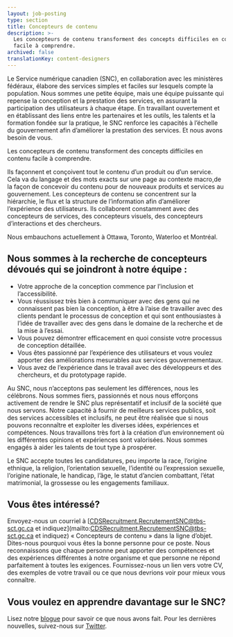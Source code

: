 ```yaml
---
layout: job-posting
type: section
title: Concepteurs de contenu
description: >-
  Les concepteurs de contenu transforment des concepts difficiles en contenu
  facile à comprendre. 
archived: false
translationKey: content-designers
---
```

Le Service numérique canadien (SNC), en collaboration avec les ministères fédéraux, élabore des services simples et faciles sur lesquels compte la population. Nous sommes une petite équipe, mais une équipe puissante qui repense la conception et la prestation des services, en assurant la participation des utilisateurs à chaque étape. En travaillant ouvertement et en établissant des liens entre les partenaires et les outils, les talents et la formation fondée sur la pratique, le SNC renforce les capacités à l’échelle du gouvernement afin d’améliorer la prestation des services. Et nous avons besoin de vous.

Les concepteurs de contenu transforment des concepts difficiles en contenu facile à comprendre. 

Ils façonnent et conçoivent tout le contenu d’un produit ou d’un service. Cela va du langage et des mots exacts sur une page au contexte macro,de la façon de concevoir du contenu pour de nouveaux produits et services au gouvernement. Les concepteurs de contenu se concentrent sur la hiérarchie, le flux et la structure de l’information afin d’améliorer l’expérience des utilisateurs. Ils collaborent constamment avec des concepteurs de services, des concepteurs visuels, des concepteurs d’interactions et des chercheurs. 

Nous embauchons actuellement à Ottawa, Toronto, Waterloo et Montréal.

## Nous sommes à la recherche de concepteurs dévoués qui se joindront à notre équipe :
* Votre approche de la conception commence par l’inclusion et l’accessibilité.
* Vous réussissez très bien à communiquer avec des gens qui ne connaissent pas bien la conception, à être à l’aise de travailler avec des clients pendant le processus de conception et qui sont enthousiastes à l’idée de travailler avec des gens dans le domaine de la recherche et de la mise à l’essai.
* Vous pouvez démontrer efficacement en quoi consiste votre processus de conception détaillée.
* Vous êtes passionné par l’expérience des utilisateurs et vous voulez apporter des améliorations mesurables aux services gouvernementaux.
* Vous avez de l’expérience dans le travail avec des développeurs et des chercheurs, et du prototypage rapide.

Au SNC, nous n’acceptons pas seulement les différences, nous les célébrons. Nous sommes fiers, passionnés et nous nous efforçons activement de rendre le SNC plus représentatif et inclusif de la société que nous servons. Notre capacité à fournir de meilleurs services publics, soit des services accessibles et inclusifs, ne peut être réalisée que si nous pouvons reconnaître et exploiter les diverses idées, expériences et compétences. Nous travaillons très fort à la création d’un environnement où les différentes opinions et expériences sont valorisées. Nous sommes engagés à aider les talents de tout type à prospérer.

Le SNC accepte toutes les candidatures, peu importe la race, l’origine ethnique, la religion, l’orientation sexuelle, l’identité ou l’expression sexuelle, l’origine nationale, le handicap, l’âge, le statut d’ancien combattant, l’état matrimonial, la grossesse ou les engagements familiaux.

## Vous êtes intéressé?
Envoyez-nous un courriel à [CDSRecruitment.RecrutementSNC@tbs-sct.gc.ca et indiquez](mailto:CDSRecruitment.RecrutementSNC@tbs-sct.gc.ca et indiquez) « Concepteurs de contenu » dans la ligne d’objet. Dites-nous pourquoi vous êtes la bonne personne pour ce poste. Nous reconnaissons que chaque personne peut apporter des compétences et des expériences différentes à notre organisme et que personne ne répond parfaitement à toutes les exigences. Fournissez-nous un lien vers votre CV, des exemples de votre travail ou ce que nous devrions voir pour mieux vous connaître.

## Vous voulez en apprendre davantage sur le SNC?
Lisez notre [blogue](https://numerique.canada.ca/blogue/) pour savoir ce que nous avons fait.
Pour les dernières nouvelles, suivez-nous sur [Twitter](https://twitter.com/snc_gc?lang=fr).
